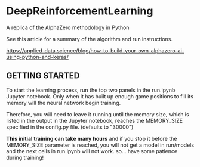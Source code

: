 # DeepReinforcementLearning
A replica of the AlphaZero methodology in Python

See this article for a summary of the algorithm and run instructions.

https://applied-data.science/blog/how-to-build-your-own-alphazero-ai-using-python-and-keras/


## GETTING STARTED
To start the learning process, run the top two panels in the run.ipynb Jupyter notebook. 
Only when it has built up enough game positions to fill its memory will the neural network begin training.

Therefore, you will need to leave it running until the memory size, which is listed in the output in the Jupyter notebook, 
reaches the MEMORY_SIZE specified in the config.py file. (defaults to "30000")

<strong>This initial training can take many hours</strong> and if you stop it before 
the MEMORY_SIZE parameter is reached, you will not get a model in run/models and 
the next cells in run.ipynb will not work. so... have some patience during training!

